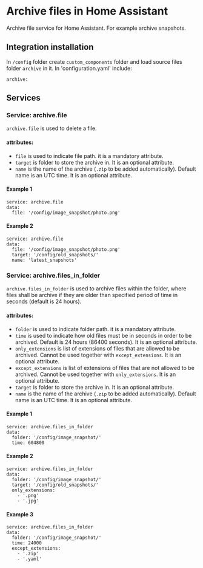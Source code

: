 # Archive files in Home Assistant
Archive file service for Home Assistant. For example archive snapshots.


## Integration installation
In `/config` folder create `custom_components` folder and load source files folder `archive` in it. In 'configuration.yaml' include:
```
archive:
```

## Services
### Service: archive.file
`archive.file` is used to delete a file.

#### attributes:
- `file` is used to indicate file path. it is a mandatory attribute.
- `target` is folder to store the archive in. It is an optional attribute.
- `name` is the name of the archive (`.zip` to be added automatically). Default name is an UTC time. It is an optional attribute.

#### Example 1
```
service: archive.file
data:
  file: '/config/image_snapshot/photo.png'
```

#### Example 2
```
service: archive.file
data:
  file: '/config/image_snapshot/photo.png'
  target: '/config/old_snapshots/'
  name: 'latest_snapshots'
```

### Service: archive.files_in_folder
`archive.files_in_folder` is used to archive files within the folder, where files shall be archive if they are older than specified period of time in seconds (default is 24 hours).

#### attributes:
- `folder` is used to indicate folder path. it is a mandatory attribute.
- `time` is used to indicate how old files must be  in seconds in order to be archived. Default is 24 hours (86400 seconds). It is an optional attribute.
- `only_extensions` is list of extensions of files that are allowed to be archived. Cannot be used together with `except_extensions`. It is an optional attribute.
- `except_extensions` is list of extensions of files that are not allowed to be archived. Cannot be used together with `only_extensions`. It is an optional attribute.
- `target` is folder to store the archive in. It is an optional attribute.
- `name` is the name of the archive (`.zip` to be added automatically). Default name is an UTC time. It is an optional attribute.

#### Example 1
```
service: archive.files_in_folder
data:
  folder: '/config/image_snapshot/'
  time: 604800
```

#### Example 2
```
service: archive.files_in_folder
data:
  folder: '/config/image_snapshot/'
  target: '/config/old_snapshots/'
  only_extensions:
    - '.png'
    - '.jpg'
```

#### Example 3
```
service: archive.files_in_folder
data:
  folder: '/config/image_snapshot/'
  time: 24000
  except_extensions:
    - '.zip'
    - '.yaml'
```
